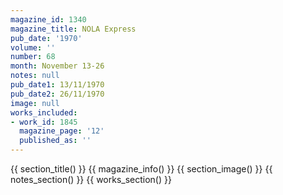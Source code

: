 ```yaml
---
magazine_id: 1340
magazine_title: NOLA Express
pub_date: '1970'
volume: ''
number: 68
month: November 13-26
notes: null
pub_date1: 13/11/1970
pub_date2: 26/11/1970
image: null
works_included:
- work_id: 1845
  magazine_page: '12'
  published_as: ''
---
```


{{ section_title() }}
{{ magazine_info() }}
{{ section_image() }}
{{ notes_section() }}
{{ works_section() }}
